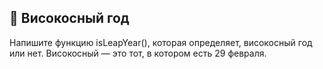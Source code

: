 ## 🤔 Високосный год

Напишите функцию isLeapYear(), которая определяет, високосный год или нет. Високосный — это тот, в котором есть 29 февраля.